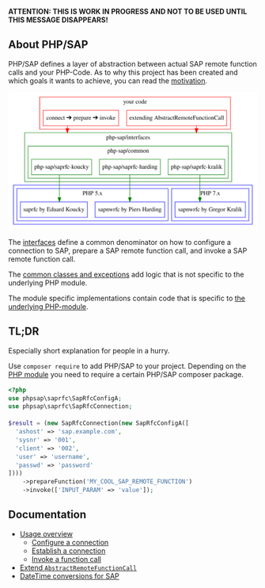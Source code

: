 **ATTENTION: THIS IS WORK IN PROGRESS AND NOT TO BE USED UNTIL THIS MESSAGE
 DISAPPEARS!**

## About PHP/SAP

PHP/SAP defines a layer of abstraction between actual SAP remote function calls
 and your PHP-Code. As to why this project has been created and which goals it
 wants to achieve, you can read the [motivation](motivation).

[![PHP/SAP](res/php-sap.svg)](res/php-sap.svg)

The [interfaces](interfaces) define a common denominator on how to configure a
 connection to SAP, prepare a SAP remote function call, and invoke a SAP remote
 function call.

The [common classes and exceptions](common) add logic that is not specific to
 the underlying PHP module.

The module specific implementations contain code that is specific to [the
 underlying PHP-module](php-modules).

## TL;DR

Especially short explanation for people in a hurry.

Use `composer require` to add PHP/SAP to your project. Depending on the
 [PHP module](php-modules) you need to require a certain PHP/SAP composer
 package.

```php
<?php
use phpsap\saprfc\SapRfcConfigA;
use phpsap\saprfc\SapRfcConnection;

$result = (new SapRfcConnection(new SapRfcConfigA([
  'ashost' => 'sap.example.com',
  'sysnr' => '001',
  'client' => '002',
  'user' => 'username',
  'passwd' => 'password'
])))
    ->prepareFunction('MY_COOL_SAP_REMOTE_FUNCTION')
    ->invoke(['INPUT_PARAM' => 'value']);
```
 
## Documentation

* [Usage overview](usage)
    - [Configure a connection](saprfc-config)
    - [Establish a connection](saprfc-connection)
    - [Invoke a function call](saprfc-function)
* [Extend `AbstractRemoteFunctionCall`](abstract-rfc)
* [DateTime conversions for SAP](datetime)

